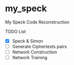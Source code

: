 # my_speck
My Speck Code Reconstruction

TODO List
- [x]  Speck & Simon
- [ ]  Generate Ciphertexts pairs
- [ ]  Network Construction
- [ ]  Network Training